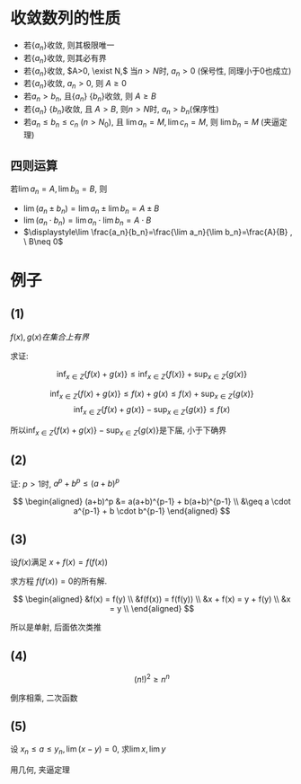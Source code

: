 # 收敛数列的性质

* 若$\{a_n\}$收敛, 则其极限唯一
* 若$\{a_n\}$收敛, 则其必有界
* 若$\{a_n\}$收敛, $A>0, \exist N,$ 当$n>N$时, $a_n>0$ (保号性, 同理小于0也成立)
* 若$\{a_n\}$收敛, $a_n>0$, 则 $A \geq 0$
* 若$a_n > b_n$, 且$\{a_n\} \ \{b_n\}$收敛, 则 $A \geq B$
* 若$\{a_n\} \ \{b_n\}$收敛, 且 $A>B$, 则$n>N$时, $a_n > b_n$(保序性)
* 若$a_n \leq b_n \leq c_n \ (n>N_0)$, 且 $\lim a_n = M, \lim c_n =M$, 则 $\lim b_n = M$ (夹逼定理)

## 四则运算

若$\lim a_n=A, \lim b_n=B$, 则

* $\lim (a_n \pm b_n)=\lim a_n\pm\lim b_n=A\pm B$
* $\lim (a_n \cdot b_n)=\lim a_n\cdot\lim b_n=A\cdot B$
* $\displaystyle\lim \frac{a_n}{b_n}=\frac{\lim a_n}{\lim b_n}=\frac{A}{B} , \ B\neq 0$

# 例子

## (1)

$f(x), g(x)在集合上有界$

求证: 

$$
\inf_{x\in Z}\{f(x)+g(x)\} \leq \inf_{x\in Z}\{f(x)\} + \sup_{x\in Z}\{g(x)\}
$$

$$
\inf_{x\in Z}\{f(x)+g(x)\} \leq f(x) + g(x) \leq f(x) + \sup_{x\in Z}\{g(x)\}
$$
$$
\inf_{x\in Z}\{f(x)+g(x)\} - \sup_{x\in Z}\{g(x)\} \leq f(x)
$$

所以$\displaystyle \inf_{x\in Z}\{f(x)+g(x)\} - \sup_{x\in Z}\{g(x)\}$是下届, 小于下确界

## (2)

证: $p > 1$时, $a^p + b^p \leq (a+b)^p$

$$
\begin{aligned}
(a+b)^p &= a(a+b)^{p-1} + b(a+b)^{p-1} \\
&\geq a \cdot a^{p-1} + b \cdot b^{p-1}
\end{aligned}
$$

## (3)

设$f(x)$满足 $x + f(x) = f(f(x))$

求方程 $f(f(x))=0$的所有解.

$$
\begin{aligned}
    &f(x) = f(y) \\
    &f(f(x)) = f(f(y)) \\
    &x + f(x) = y + f(y) \\
    &x = y \\
\end{aligned}
$$

所以是单射, 后面依次类推


## (4)
$$
(n!)^2 \geq n^n
$$

倒序相乘, 二次函数

## (5)

设 $x_n \leq a \leq y_n, \lim(x - y) = 0$, 求$\lim x, \lim y$

用几何, 夹逼定理

#